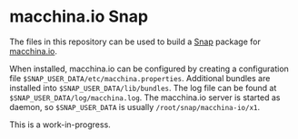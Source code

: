 # macchina.io Snap

The files in this repository can be used to build a [Snap](http://snapcraft.io) package for [macchina.io](https://macchina.io).

When installed, macchina.io can be configured by creating a configuration file `$SNAP_USER_DATA/etc/macchina.properties`.
Additional bundles are installed into `$SNAP_USER_DATA/lib/bundles`. The log file can be found at `$SNAP_USER_DATA/log/macchina.log`.
The macchina.io server is started as daemon, so `$SNAP_USER_DATA` is usually `/root/snap/macchina-io/x1`.
 
This is a work-in-progress.
